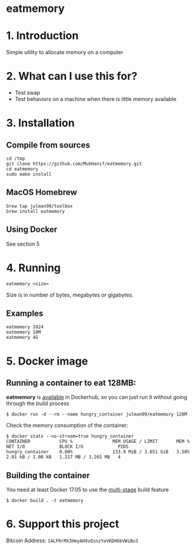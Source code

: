 eatmemory
=========

# 1. Introduction
Simple utility to allocate memory on a computer

# 2. What can I use this for?
- Test swap
- Test behaviors on a machine when there is little memory available

# 3. Installation

## Compile from sources

```
cd /tmp
git clone https://github.com/MuhHanif/eatmemory.git
cd eatmemory
sudo make install
```

## MacOS Homebrew
```
brew tap julman99/toolbox
brew install eatmemory
```

## Using Docker

See section 5

# 4. Running

```
eatmemory <size>
```

Size is in number of bytes, megabytes or gigabytes.

## Examples

```
eatmemory 1024
eatmemory 10M
eatmemory 4G
```

# 5. Docker image

## Running a container to eat 128MB:

**eatmemory** is [available](https://hub.docker.com/r/julman99/eatmemory) in Dockerhub, so you can just run it without going
through the build process

```
$ docker run -d --rm --name hungry_container julman99/eatmemory 128M
```

Check the memory consumption of the container:

```
$ docker stats --no-stream=true hungry_container
CONTAINER           CPU %               MEM USAGE / LIMIT       MEM %               NET I/O             BLOCK I/O             PIDS
hungry_container    0.00%               133.9 MiB / 3.651 GiB   3.58%               2.01 kB / 1.08 kB   1.217 MB / 3.265 MB   4
```

## Building the container

You need at least Docker 17.05 to use the [multi-stage](https://docs.docker.com/engine/userguide/eng-image/multistage-build/) build feature

```
$ docker build . -t eatmemory
```
# 6. Support this project

Bitcoin Address: `14LFRrMX3HmyAH9zQsnzYoVKDH6bVWiBu3`
